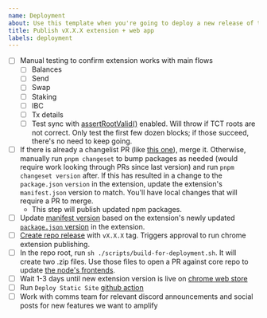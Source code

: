 ```yaml
---
name: Deployment
about: Use this template when you're going to deploy a new release of the extension and web app.
title: Publish vX.X.X extension + web app
labels: deployment
---
```


- [ ] Manual testing to confirm extension works with main flows
  - [ ] Balances
  - [ ] Send
  - [ ] Swap
  - [ ] Staking
  - [ ] IBC
  - [ ] Tx details
  - [ ] Test sync with [assertRootValid()](https://github.com/penumbra-zone/web/blob/992bc2d975ef55537dac95db4e29c49715bf740b/docs/debugging.md) enabled. Will throw if TCT roots are not correct. Only test the first few dozen blocks; if those succeed, there's no need to keep going.
- [ ] If there is already a changelist PR (like [this one](https://github.com/penumbra-zone/web/pull/799)), merge it. Otherwise, manually run `pnpm changeset` to bump packages as needed (would require work looking through PRs since last version) and run `pnpm changeset version` after. If this has resulted in a change to the `package.json` `version` in the extension, update the extension's `manifest.json` version to match. You'll have local changes that will require a PR to merge.
  - This step will publish updated npm packages.
- [ ] Update [manifest version](https://github.com/penumbra-zone/web/blob/main/apps/extension/public/manifest.json#L4) based on the extension's newly updated [`package.json` version](https://github.com/penumbra-zone/web/blob/main/apps/extension/package.json) in the extension.
- [ ] [Create repo release](https://github.com/penumbra-zone/web/releases/new) with `vX.X.X` tag. Triggers approval to run chrome extension publishing.
- [ ] In the repo root, run `sh ./scripts/build-for-deployment.sh`. It will create two .zip files. Use those files to open a PR against core repo to update [the node's frontends](https://github.com/penumbra-zone/penumbra/tree/main/assets).
- [ ] Wait 1-3 days until new extension version is live on [chrome web store](https://chromewebstore.google.com/detail/penumbra-wallet/lkpmkhpnhknhmibgnmmhdhgdilepfghe)
- [ ] Run `Deploy Static Site` [github action](https://github.com/penumbra-zone/web/actions/workflows/deploy-firebase-dapp.yml)
- [ ] Work with comms team for relevant discord announcements and social posts for new features we want to amplify
